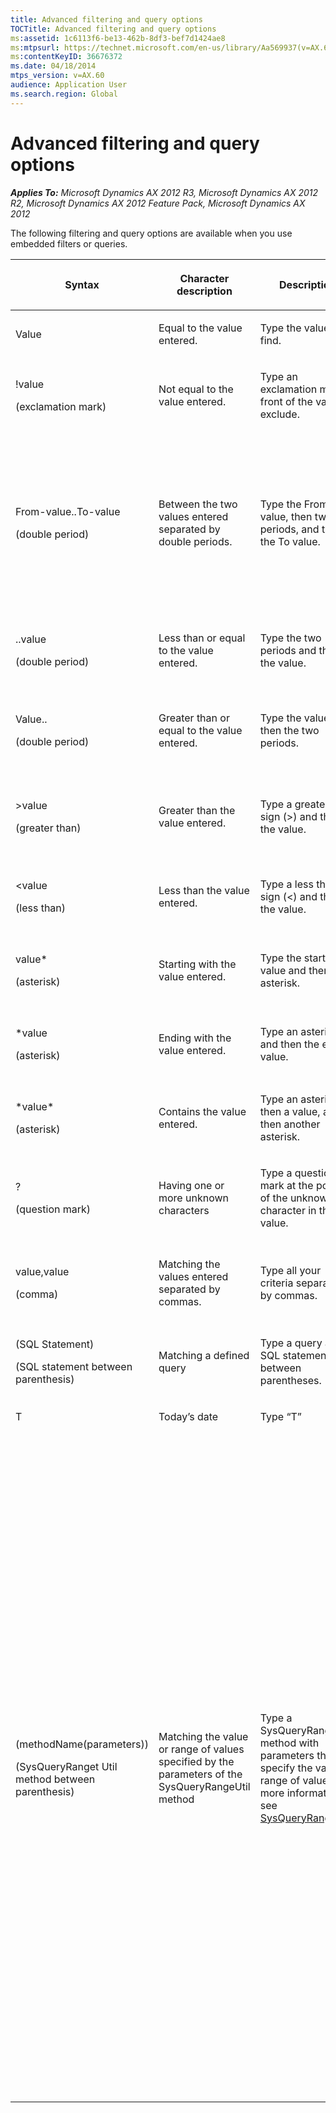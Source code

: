```yaml
---
title: Advanced filtering and query options
TOCTitle: Advanced filtering and query options
ms:assetid: 1c6113f6-be13-462b-8df3-bef7d1424ae8
ms:mtpsurl: https://technet.microsoft.com/en-us/library/Aa569937(v=AX.60)
ms:contentKeyID: 36676372
ms.date: 04/18/2014
mtps_version: v=AX.60
audience: Application User
ms.search.region: Global
---
```


# Advanced filtering and query options 


_**Applies To:** Microsoft Dynamics AX 2012 R3, Microsoft Dynamics AX 2012 R2, Microsoft Dynamics AX 2012 Feature Pack, Microsoft Dynamics AX 2012_

The following filtering and query options are available when you use embedded filters or queries.

<table>
<colgroup>
<col style="width: 25%" />
<col style="width: 25%" />
<col style="width: 25%" />
<col style="width: 25%" />
</colgroup>
<thead>
<tr class="header">
<th><p>Syntax</p></th>
<th><p>Character description</p></th>
<th><p>Description</p></th>
<th><p>Example</p></th>
</tr>
</thead>
<tbody>
<tr class="odd">
<td><p>Value</p></td>
<td><p>Equal to the value entered.</p></td>
<td><p>Type the value to find.</p></td>
<td><p>Smith finds &quot;Smith&quot;.</p></td>
</tr>
<tr class="even">
<td><p>!value</p>
<p>(exclamation mark)</p></td>
<td><p>Not equal to the value entered.</p></td>
<td><p>Type an exclamation mark in front of the value to exclude.</p></td>
<td><p>!Smith finds all values except &quot;Smith&quot;.</p></td>
</tr>
<tr class="odd">
<td><p>From-value..To-value</p>
<p>(double period)</p></td>
<td><p>Between the two values entered separated by double periods.</p></td>
<td><p>Type the From value, then two periods, and then the To value.</p></td>
<td><p>1..10 finds all values from 1 through 10.</p>
<p>However, in a string field A..C finds all values starting with &quot;A&quot; and &quot;B&quot; and values exactly equal to &quot;C.&quot; For example, &quot;Ca&quot; will not be found.</p>
<p>To find all values from &quot;A*&quot; through &quot;C*&quot;, write A..D.</p></td>
</tr>
<tr class="even">
<td><p>..value</p>
<p>(double period)</p></td>
<td><p>Less than or equal to the value entered.</p></td>
<td><p>Type the two periods and then the value.</p></td>
<td><p>..1000 finds any number less than or equal to 1000, for example &quot;100&quot;, &quot;999,95&quot;, and 1,000.</p></td>
</tr>
<tr class="odd">
<td><p>Value..</p>
<p>(double period)</p></td>
<td><p>Greater than or equal to the value entered.</p></td>
<td><p>Type the value and then the two periods.</p></td>
<td><p>1000.. finds any number greater than or equal to 1000, for example &quot;1,000&quot;, &quot;1,000.01&quot;, and &quot;1,000,000&quot;.</p></td>
</tr>
<tr class="even">
<td><p>&gt;value</p>
<p>(greater than)</p></td>
<td><p>Greater than the value entered.</p></td>
<td><p>Type a greater than sign (&gt;) and then the value.</p></td>
<td><p>&gt;1000 finds any number greater than 1000, for example &quot;1000.01&quot;, &quot;20,000&quot;, and &quot;1,000,000&quot;.</p></td>
</tr>
<tr class="odd">
<td><p>&lt;value</p>
<p>(less than)</p></td>
<td><p>Less than the value entered.</p></td>
<td><p>Type a less than sign (&lt;) and then the value.</p></td>
<td><p>&lt;1000 finds any number less than 1000, for example &quot;999.99&quot;, &quot;1&quot;, and &quot;-200&quot;.</p></td>
</tr>
<tr class="even">
<td><p>value*</p>
<p>(asterisk)</p></td>
<td><p>Starting with the value entered.</p></td>
<td><p>Type the starting value and then an asterisk.</p></td>
<td><p>S* finds any string that starts with S, such as &quot;Stockholm&quot;, &quot;Sydney&quot;, and &quot;San Francisco.&quot;</p></td>
</tr>
<tr class="odd">
<td><p>*value</p>
<p>(asterisk)</p></td>
<td><p>Ending with the value entered.</p></td>
<td><p>Type an asterisk and then the ending value.</p></td>
<td><p>*east finds any string that ends with east, such as &quot;Northeast&quot; and &quot;Southeast.&quot;</p></td>
</tr>
<tr class="even">
<td><p>*value*</p>
<p>(asterisk)</p></td>
<td><p>Contains the value entered.</p></td>
<td><p>Type an asterisk, then a value, and then another asterisk.</p></td>
<td><p>*th* finds any string that contains &quot;th,&quot; such as &quot;Northeast&quot; and &quot;Southeast.&quot;</p></td>
</tr>
<tr class="odd">
<td><p>?</p>
<p>(question mark)</p></td>
<td><p>Having one or more unknown characters</p></td>
<td><p>Type a question mark at the position of the unknown character in the value.</p></td>
<td><p>Sm?th finds &quot;Smith&quot; and &quot;Smyth&quot;</p></td>
</tr>
<tr class="even">
<td><p>value,value</p>
<p>(comma)</p></td>
<td><p>Matching the values entered separated by commas.</p></td>
<td><p>Type all your criteria separated by commas.</p></td>
<td><p>A, D, F, G finds exactly &quot;A&quot;, &quot;D&quot;, &quot;F&quot; and &quot;G&quot;.</p>
<p>10, 20, 30, 100 finds exactly &quot;10, 20, 30, 100&quot;.</p></td>
</tr>
<tr class="odd">
<td><p>(SQL Statement)</p>
<p>(SQL statement between parenthesis)</p></td>
<td><p>Matching a defined query</p></td>
<td><p>Type a query as an SQL statement between parentheses.</p></td>
<td><p>(data source.Fieldname != &quot;A&quot;)</p></td>
</tr>
<tr class="even">
<td><p>T</p></td>
<td><p>Today’s date</p></td>
<td><p>Type “T”</p></td>
<td><p></p></td>
</tr>
<tr class="odd">
<td><p>(methodName(parameters))</p>
<p>(SysQueryRanget Util method between parenthesis)</p></td>
<td><p>Matching the value or range of values specified by the parameters of the SysQueryRangeUtil method</p></td>
<td><p>Type a SysQueryRangeUtil method with parameters that specify the value or range of values. For more information, see <a href="https://technet.microsoft.com/en-us/library/gg964746(v=ax.60)">SysQueryRangeUtil</a>.</p></td>
<td><p></p>
<ol>
<li><p>Click <strong>Accounts receivable</strong> &gt; <strong>Common</strong> &gt; <strong>Customer invoices</strong> &gt; <strong>Open customer invoices</strong>.</p></li>
<li><p>Press CTRL+F3 to open the <strong>Inquiry</strong> form.</p></li>
<li><p>On the <strong>Range</strong> tab, click <strong>Add</strong>.</p></li>
<li><p>In the <strong>Table</strong> field, select <strong>Open customer transactions</strong>.</p></li>
<li><p>In the <strong>Field</strong> field, select <strong>Due date</strong>.</p></li>
<li><p>In the <strong>Criteria</strong> field, enter the following:</p>
<p>(yearRange(-2,0))</p></li>
<li><p>Click <strong>OK</strong>. The list page is updated to list the invoices that match the criteria. For this specific example, invoices that were due in the previous two years are listed in the list page.</p></li>
</ol>
<p>The following are additional examples of SysQueryRangeUtil methods with Parameters:</p>
<ul>
<li><p>Yesterday – Enter “(Day(-1))”</p></li>
<li><p>Today – Enter “(Day(0))”</p></li>
<li><p>Tomorrow – Enter “(Day(1))”</p></li>
<li><p>Last 30 days – Enter “(DayRange(-30,0))</p></li>
<li><p>Previous 30 days and future 30 days– Enter “(DayRange(-30,30))”</p></li>
</ul></td>
</tr>
</tbody>
</table>

  


